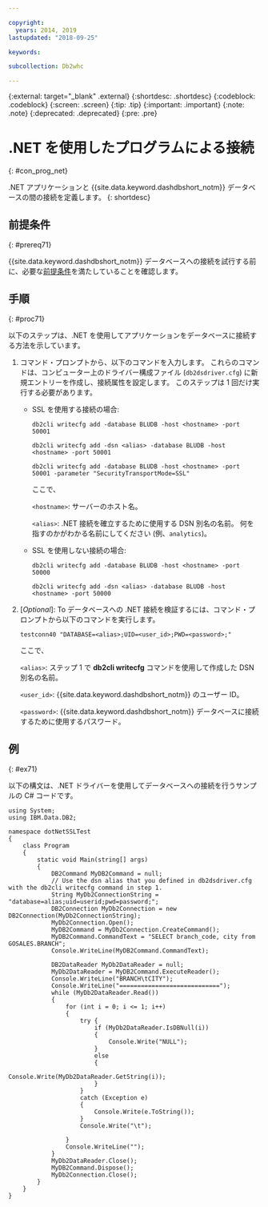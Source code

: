 ```yaml
---

copyright:
  years: 2014, 2019
lastupdated: "2018-09-25"

keywords:

subcollection: Db2whc

---
```


<!-- Attribute definitions --> 
{:external: target="_blank" .external}
{:shortdesc: .shortdesc}
{:codeblock: .codeblock}
{:screen: .screen}
{:tip: .tip}
{:important: .important}
{:note: .note}
{:deprecated: .deprecated}
{:pre: .pre}

# .NET を使用したプログラムによる接続
{: #con_prog_net}

.NET アプリケーションと {{site.data.keyword.dashdbshort_notm}} データベースの間の接続を定義します。 
{: shortdesc}

## 前提条件
{: #prereq71}

{{site.data.keyword.dashdbshort_notm}} データベースへの接続を試行する前に、必要な[前提条件](/docs/services/Db2whc/connecting?topic=Db2whc-connect_ov#prereqs)を満たしていることを確認します。

<!-- Before you can connect to your database, you must perform the following steps:

- [Verify prerequisites](prereqs.html), including installing driver packages, configuring your local environment, and downloading SSL certificates (if needed)
- Collect [connection information](credentials.html), including database details such as host name and port numbers, and connection credentials such as user ID and password -->

## 手順
{: #proc71}

以下のステップは、.NET を使用してアプリケーションをデータベースに接続する方法を示しています。

1. コマンド・プロンプトから、以下のコマンドを入力します。 これらのコマンドは、コンピューター上のドライバー構成ファイル (`db2dsdriver.cfg`) に新規エントリーを作成し、接続属性を設定します。 このステップは 1 回だけ実行する必要があります。
        
   - SSL を使用する接続の場合:

     `db2cli writecfg add -database BLUDB -host <hostname> -port 50001`

     `db2cli writecfg add -dsn <alias> -database BLUDB -host <hostname> -port 50001`

     `db2cli writecfg add -database BLUDB -host <hostname> -port 50001 -parameter "SecurityTransportMode=SSL"`

     ここで、

     `<hostname>`: サーバーのホスト名。
    
     `<alias>`: .NET 接続を確立するために使用する DSN 別名の名前。 何を指すのかがわかる名前にしてください (例、`analytics`)。 

   - SSL を使用しない接続の場合:

     `db2cli writecfg add -database BLUDB -host <hostname> -port 50000`

     `db2cli writecfg add -dsn <alias> -database BLUDB -host <hostname> -port 50000`

2. [*Optional*]: To データベースへの .NET 接続を検証するには、コマンド・プロンプトから以下のコマンドを実行します。

   `testconn40 "DATABASE=<alias>;UID=<user_id>;PWD=<password>;"`

   ここで、

   `<alias>`: ステップ 1 で **db2cli writecfg** コマンドを使用して作成した DSN 別名の名前。
    
   `<user_id>`: {{site.data.keyword.dashdbshort_notm}} のユーザー ID。 
    
   `<password>`: {{site.data.keyword.dashdbshort_notm}} データベースに接続するために使用するパスワード。 

## 例
{: #ex71}

以下の構文は、.NET ドライバーを使用してデータベースへの接続を行うサンプルの C# コードです。

```
using System;
using IBM.Data.DB2;

namespace dotNetSSLTest
{
    class Program
    {
        static void Main(string[] args)
        {
            DB2Command MyDB2Command = null;
            // Use the dsn alias that you defined in db2dsdriver.cfg with the db2cli writecfg command in step 1.
            String MyDb2ConnectionString = "database=alias;uid=userid;pwd=password;"; 
            DB2Connection MyDb2Connection = new DB2Connection(MyDb2ConnectionString);
            MyDb2Connection.Open();
            MyDB2Command = MyDb2Connection.CreateCommand();
            MyDB2Command.CommandText = "SELECT branch_code, city from GOSALES.BRANCH";
            Console.WriteLine(MyDB2Command.CommandText);

            DB2DataReader MyDb2DataReader = null;
            MyDb2DataReader = MyDB2Command.ExecuteReader();
            Console.WriteLine("BRANCH\tCITY");
            Console.WriteLine("============================");
            while (MyDb2DataReader.Read())
            {
                for (int i = 0; i <= 1; i++)
                {
                    try {
                        if (MyDb2DataReader.IsDBNull(i))
                        {
                            Console.Write("NULL");
                        }
                        else
                        {
                            Console.Write(MyDb2DataReader.GetString(i));
                        }
                    }
                    catch (Exception e)
                    {
                        Console.Write(e.ToString());
                    }
                    Console.Write("\t"); 

                }
                Console.WriteLine("");
            }
            MyDb2DataReader.Close();
            MyDB2Command.Dispose();
            MyDb2Connection.Close();
        }
    }
}
```

